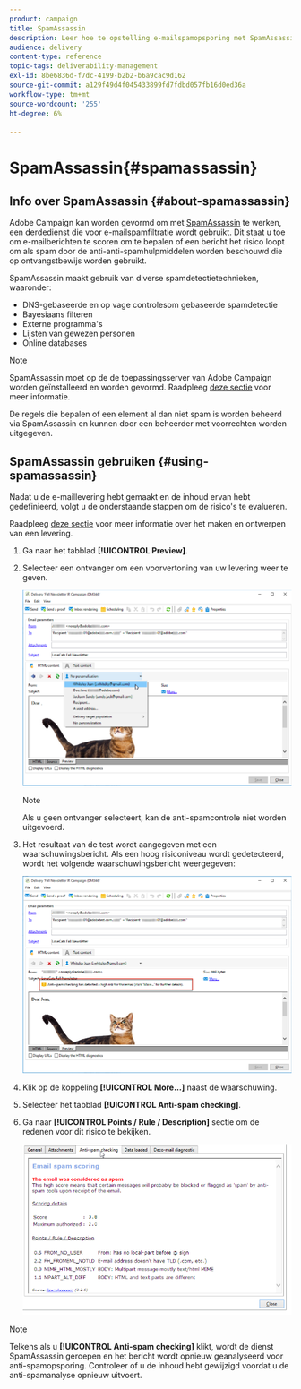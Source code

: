 ```yaml
---
product: campaign
title: SpamAssassin
description: Leer hoe te opstelling e-mailspamopsporing met SpamAssassin
audience: delivery
content-type: reference
topic-tags: deliverability-management
exl-id: 8be6836d-f7dc-4199-b2b2-b6a9cac9d162
source-git-commit: a129f49d4f045433899fd7fdbd057fb16d0ed36a
workflow-type: tm+mt
source-wordcount: '255'
ht-degree: 6%

---
```


# SpamAssassin{#spamassassin}

## Info over SpamAssassin {#about-spamassassin}

Adobe Campaign kan worden gevormd om met [SpamAssassin](https://spamassassin.apache.org) te werken, een derdedienst die voor e-mailspamfiltratie wordt gebruikt. Dit staat u toe om e-mailberichten te scoren om te bepalen of een bericht het risico loopt om als spam door de anti-anti-spamhulpmiddelen worden beschouwd die op ontvangstbewijs worden gebruikt.

SpamAssassin maakt gebruik van diverse spamdetectietechnieken, waaronder:

* DNS-gebaseerde en op vage controlesom gebaseerde spamdetectie
* Bayesiaans filteren
* Externe programma&#39;s
* Lijsten van gewezen personen
* Online databases

>[!NOTE]
>
>SpamAssassin moet op de de toepassingsserver van Adobe Campaign worden geïnstalleerd en worden gevormd. Raadpleeg [deze sectie](../../installation/using/configuring-spamassassin.md) voor meer informatie.
>
>De regels die bepalen of een element al dan niet spam is worden beheerd via SpamAssassin en kunnen door een beheerder met voorrechten worden uitgegeven.

## SpamAssassin gebruiken {#using-spamassassin}

Nadat u de e-maillevering hebt gemaakt en de inhoud ervan hebt gedefinieerd, volgt u de onderstaande stappen om de risico&#39;s te evalueren.

Raadpleeg [deze sectie](about-email-channel.md) voor meer informatie over het maken en ontwerpen van een levering.

1. Ga naar het tabblad **[!UICONTROL Preview]**. 
1. Selecteer een ontvanger om een voorvertoning van uw levering weer te geven.

   ![](assets/s_tn_del_preview_spamassassin_recipient.png)

   >[!NOTE]
   >
   >Als u geen ontvanger selecteert, kan de anti-spamcontrole niet worden uitgevoerd.

1. Het resultaat van de test wordt aangegeven met een waarschuwingsbericht. Als een hoog risiconiveau wordt gedetecteerd, wordt het volgende waarschuwingsbericht weergegeven:

   ![](assets/s_tn_del_preview_spamassassin_ko.png)

1. Klik op de koppeling **[!UICONTROL More...]** naast de waarschuwing.
1. Selecteer het tabblad **[!UICONTROL Anti-spam checking]**. 
1. Ga naar **[!UICONTROL Points / Rule / Description]** sectie om de redenen voor dit risico te bekijken.

   ![](assets/s_tn_del_msg_spamassassin_ko.png)

>[!NOTE]
>
>Telkens als u **[!UICONTROL Anti-spam checking]** klikt, wordt de dienst SpamAssassin geroepen en het bericht wordt opnieuw geanalyseerd voor anti-spamopsporing. Controleer of u de inhoud hebt gewijzigd voordat u de anti-spamanalyse opnieuw uitvoert.
